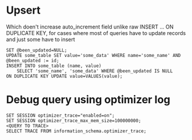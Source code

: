 # Upsert
Which doen't increase auto_increment field unlike raw INSERT ... ON DUPLICATE KEY, for cases where most of queries have to update records and just some have to insert

    SET @been_updated=NULL;
    UPDATE some_table SET value='some_data' WHERE name='some_name' AND @been_updated := id;
    INSERT INTO some_table (name, value)
        SELECT 'some_name', 'some_data' WHERE @been_updated IS NULL
    ON DUPLICATE KEY UPDATE value=VALUES(value);

# Debug query using optimizer log

    SET SESSION optimizer_trace="enabled=on";
    SET SESSION optimizer_trace_max_mem_size=100000000;
    <QUERY TO TRACE>
    SELECT TRACE FROM information_schema.optimizer_trace;

